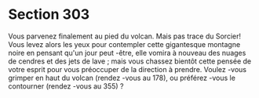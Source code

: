 # Section 303

Vous parvenez finalement au pied du volcan. Mais pas trace du
Sorcier! Vous levez alors les yeux pour contempler cette
gigantesque montagne noire en pensant qu'un jour peut -être, elle
vomira à nouveau des nuages de cendres et des jets de lave ; mais
vous chassez bientôt cette pensée de votre esprit pour vous
préoccuper de la direction à prendre. Voulez -vous grimper en haut
du volcan (rendez -vous au  178), ou préférez -vous le contourner
(rendez -vous au  355) ?